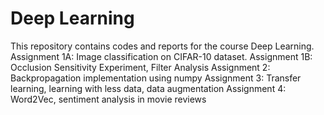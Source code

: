 # Deep Learning
This repository contains codes and reports for the course Deep Learning.
Assignment 1A: Image classification on CIFAR-10 dataset.
Assignment 1B: Occlusion Sensitivity Experiment, Filter Analysis
Assignment 2: Backpropagation implementation using numpy
Assignment 3: Transfer learning, learning with less data, data augmentation
Assignment 4: Word2Vec, sentiment analysis in movie reviews
